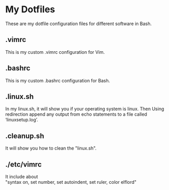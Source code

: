 # My Dotfiles
These are my dotfile configuration files for different software in Bash.
## .vimrc
This is my custom .vimrc configuration for Vim.
## .bashrc
This is my custom .bashrc configuration for Bash.

## .linux.sh
In my linux.sh, it will show you if your operating system is linux. Then Using redirection append any output from echo statements to a file called ‘linuxsetup.log’.
## .cleanup.sh
It will show you how to clean the "linux.sh".
## ./etc/vimrc 
It include about  
"syntax on, set number, set autoindent, set ruler, color elflord"

